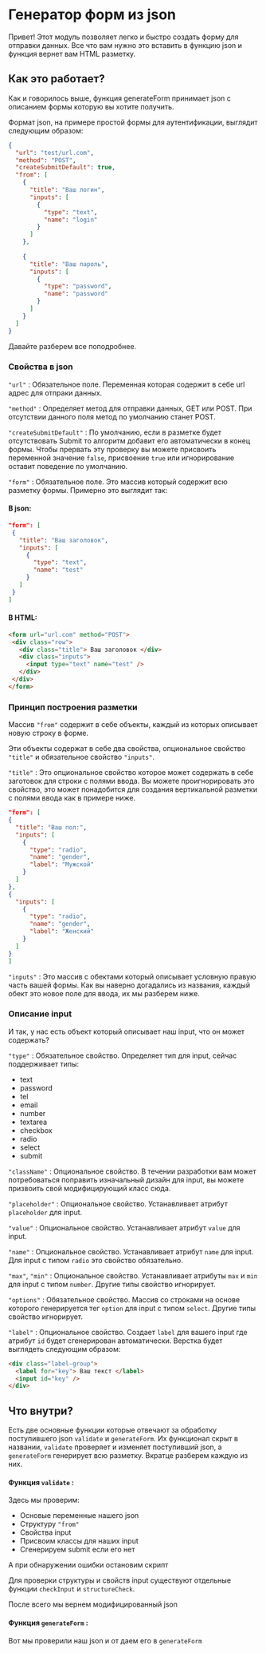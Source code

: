 # Генератор форм из json

Привет! Этот модуль позволяет легко и быстро создать форму для отправки данных. Все что вам нужно это вставить в функцию json и функция вернет вам HTML разметку.

## Как это работает?

Как и говорилось выше, функция generateForm принимает json с описанием формы которую вы хотите получить.

Формат json, на примере простой формы для аутентификации, выглядит следующим образом:
```json
{
  "url": "test/url.com",
  "method": "POST",
  "createSubmitDefault": true,
  "from": [
    {
      "title": "Ваш логин",
      "inputs": [
        {
          "type": "text",
          "name": "login"
        }
      ]
    },
    
    {
      "title": "Ваш пароль",
      "inputs": [
        {
          "type": "password",
          "name": "password"
        }
      ]
    }
  ]
}
```
Давайте разберем все поподробнее.

### Свойства в json

`"url"` : Обязательное поле. Переменная которая содержит в себе url адрес для отпраки данных.

`"method"` : Определяет метод для отправки данных, GET или POST. При отсутствии данного поля метод по умолчанию станет POST.

`"createSubmitDefault"` : По умолчанию, если в разметке будет отсутствовать Submit то алгоритм добавит его автоматически в конец формы. 
Чтобы прервать эту проверку вы можете присвоить переменной значение `false`, присвоение `true` или игнорирование оставит поведение по умолчанию.

`"form"` : Обязательное поле. Это массив который содержит всю разметку формы. 
 Примерно это выглядит так:
 
 #### В json:
 
 ```json
 "form": [
  {
    "title": "Ваш заголовок",
    "inputs": [
      {
        "type": "text",
        "name": "test"
      }
    ]
  }
 ]
 ```
 
 #### В HTML:
 
 ```html
<form url="url.com" method="POST">
  <div class="row">
    <div class="title"> Ваш заголовок </div>
    <div class="inputs">
      <input type="text" name="test" />
    </div>
  </div>
</form>
```
### Принцип построения разметки

Массив `"from"` содержит в себе объекты, каждый из которых описывает новую строку в форме.

Эти объекты содержат в себе два свойства, опциональное свойство `"title"` и обязательное свойство `"inputs"`.

`"title"` : Это опциональное свойство которое может содержать в себе заготовок для строки с полями ввода. Вы можете проигнорировать это свойство, это может понадобится для создания вертикальной разметки с полями ввода как в примере ниже.

  ```json
 "form": [
  {
    "title": "Ваш пол:",
    "inputs": [
      {
        "type": "radio",
        "name": "gender",
        "label": "Мужской"
      }
    ]
  },
  {
    "inputs": [
      {
        "type": "radio",
        "name": "gender",
        "label": "Женский"
      }
    ]
  }
 ]
 ```
`"inputs"` : Это массив с обектами который описывает условную правую часть вашей формы. Как вы наверно догадались из названия, каждый обект это новое поле для ввода, их мы разберем ниже.


### Описание input

И так, у нас есть объект который описывает наш input, что он может содержать?

`"type"` : Обязательное свойство. Определяет тип для input, сейчас поддерживает типы:
  - text
  - password
  - tel
  - email
  - number
  - textarea
  - checkbox
  - radio
  - select
  - submit

`"className"` : Опциональное свойство. В течении разработки вам может потребоваться поправить изначальный дизайн для input, вы можете призвоить свой модифицирующий класс сюда.

`"placeholder"` : Опциональное свойство. Устанавливает атрибут `placeholder` для input.

`"value"` : Опциональное свойство. Устанавливает атрибут `value` для input.

`"name"` : Опциональное свойство. Устанавливает атрибут `name` для input. Для input с типом `radio` это свойство обязательно.

`"max"`, `"min"` :  Опциональное свойство. Устанавливает атрибуты `max` и `min` для input с типом `number`. Другие типы свойство игнорирует.

`"options"` : Обязательное свойство. Массив со строками на основе которого генерируется тег `option` для input с типом `select`. Другие типы свойство игнорирует.

`"label"` : Опциональное свойство. Создает `label` для вашего input где атрибут `id` будет сгенерирован автоматически. Верстка будет выглядеть следующим образом:
```html
<div class="label-group">
  <label for="key"> Ваш текст </label>
  <input id="key" />
</div>
```
## Что внутри?

Есть две основные функции которые отвечают за обработку поступившего json `validate` и `generateForm`. Их функционал скрыт в названии, `validate` проверяет и изменяет поступивший json, а `generateForm` генерирует всю разметку. Вкратце разберем каждую из них.

#### Функция `validate` :

Здесь мы проверим: 
- Основые переменные нашего json 
- Структуру `"from"` 
- Свойства input
- Присвоим классы для наших input
- Сгенерируем submit если его нет

А при обнаружении ошибки остановим скрипт 

Для проверки структуры и свойств input существуют отдельные функции `checkInput` и `structureCheck`. 

После всего мы вернем модифицированный json

#### Функция `generateForm` :

Вот мы проверили наш json и от даем его в `generateForm`
